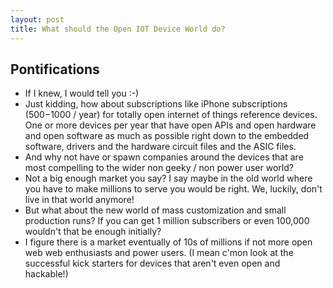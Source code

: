 ```yaml
---
layout: post
title: What should the Open IOT Device World do?
---
```

## Pontifications

* If I knew, I would tell  you :-)
* Just kidding, how about subscriptions like iPhone subscriptions ($500-$1000 / year)  for totally open internet of things reference devices. One or more devices per year that have open APIs and open hardware and open software as much as possible right down to the embedded software, drivers and the hardware circuit files and the ASIC files.
* And why not have or spawn companies around the devices that are most compelling to the wider non geeky / non power user world?
* Not a big enough market you say? I say maybe in the old world where you have to make millions to serve you would be right. We, luckily, don't live in that world anymore!
* But what about the new world of mass customization and small production runs? If you can get 1 million subscribers or even 100,000 wouldn't that be enough initially?
* I figure there is a market eventually of 10s of millions if not more open web web enthusiasts and power users. (I mean c'mon look at the successful kick starters for devices that aren't even open and hackable!)